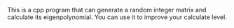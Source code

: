 This is a cpp program that can generate a random integer matrix and calculate its eigenpolynomial.
You can use it to improve your calculate level.
